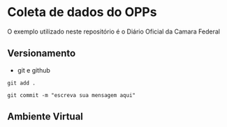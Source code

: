 # Coleta de dados do OPPs

 O exemplo utilizado neste repositório é o Diário Oficial da Camara Federal


 ## Versionamento

 - git e github

 ```
 git add .

 git commit -m "escreva sua mensagem aqui"

 ```


 ## Ambiente Virtual

